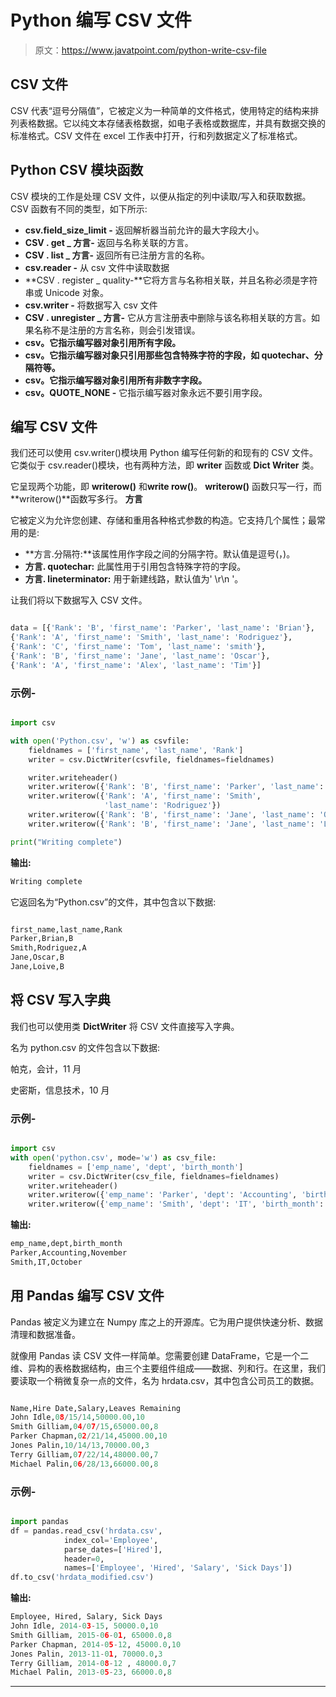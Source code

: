 # Python 编写 CSV 文件

> 原文：<https://www.javatpoint.com/python-write-csv-file>

## CSV 文件

CSV 代表“逗号分隔值”，它被定义为一种简单的文件格式，使用特定的结构来排列表格数据。它以纯文本存储表格数据，如电子表格或数据库，并具有数据交换的标准格式。CSV 文件在 excel 工作表中打开，行和列数据定义了标准格式。

## Python CSV 模块函数

CSV 模块的工作是处理 CSV 文件，以便从指定的列中读取/写入和获取数据。CSV 函数有不同的类型，如下所示:

*   **csv.field_size_limit -** 返回解析器当前允许的最大字段大小。
*   **CSV . get _ 方言-** 返回与名称关联的方言。
*   **CSV . list _ 方言-** 返回所有已注册方言的名称。
*   **csv.reader -** 从 csv 文件中读取数据
*   **CSV . register _ quality-**它将方言与名称相关联，并且名称必须是字符串或 Unicode 对象。
*   **csv.writer -** 将数据写入 csv 文件
*   **CSV . unregister _ 方言-** 它从方言注册表中删除与该名称相关联的方言。如果名称不是注册的方言名称，则会引发错误。
*   **csv。它指示编写器对象引用所有字段。**
*   **csv。它指示编写器对象只引用那些包含特殊字符的字段，如 quotechar、分隔符等。**
*   **csv。它指示编写器对象引用所有非数字字段。**
*   **csv。QUOTE_NONE -** 它指示编写器对象永远不要引用字段。

## 编写 CSV 文件

我们还可以使用 csv.writer()模块用 Python 编写任何新的和现有的 CSV 文件。它类似于 csv.reader()模块，也有两种方法，即 **writer** 函数或 **Dict Writer** 类。

它呈现两个功能，即 **writerow()** 和**write row()**。 **writerow()** 函数只写一行，而**writerow()**函数写多行。
**方言**

它被定义为允许您创建、存储和重用各种格式参数的构造。它支持几个属性；最常用的是:

*   **方言.分隔符:**该属性用作字段之间的分隔字符。默认值是逗号(，)。
*   **方言. quotechar:** 此属性用于引用包含特殊字符的字段。
*   **方言. lineterminator:** 用于新建线路，默认值为' \r\n '。

让我们将以下数据写入 CSV 文件。

```py

data = [{'Rank': 'B', 'first_name': 'Parker', 'last_name': 'Brian'},   
{'Rank': 'A', 'first_name': 'Smith', 'last_name': 'Rodriguez'},  
{'Rank': 'C', 'first_name': 'Tom', 'last_name': 'smith'},  
{'Rank': 'B', 'first_name': 'Jane', 'last_name': 'Oscar'},   
{'Rank': 'A', 'first_name': 'Alex', 'last_name': 'Tim'}]  

```

### 示例-

```py

import csv  

with open('Python.csv', 'w') as csvfile:  
    fieldnames = ['first_name', 'last_name', 'Rank']  
    writer = csv.DictWriter(csvfile, fieldnames=fieldnames)  

    writer.writeheader()  
    writer.writerow({'Rank': 'B', 'first_name': 'Parker', 'last_name': 'Brian'})  
    writer.writerow({'Rank': 'A', 'first_name': 'Smith',  
                     'last_name': 'Rodriguez'})  
    writer.writerow({'Rank': 'B', 'first_name': 'Jane', 'last_name': 'Oscar'})  
    writer.writerow({'Rank': 'B', 'first_name': 'Jane', 'last_name': 'Loive'})  

print("Writing complete")  

```

**输出:**

```py
Writing complete

```

它返回名为“Python.csv”的文件，其中包含以下数据:

```py

first_name,last_name,Rank  
Parker,Brian,B  
Smith,Rodriguez,A  
Jane,Oscar,B  
Jane,Loive,B   

```

## 将 CSV 写入字典

我们也可以使用类 **DictWriter** 将 CSV 文件直接写入字典。

名为 python.csv 的文件包含以下数据:

帕克，会计，11 月

史密斯，信息技术，10 月

### 示例-

```py

import csv  
with open('python.csv', mode='w') as csv_file:  
    fieldnames = ['emp_name', 'dept', 'birth_month']  
    writer = csv.DictWriter(csv_file, fieldnames=fieldnames)  
    writer.writeheader()  
    writer.writerow({'emp_name': 'Parker', 'dept': 'Accounting', 'birth_month': 'November'})  
    writer.writerow({'emp_name': 'Smith', 'dept': 'IT', 'birth_month': 'October'})  

```

**输出:**

```py
emp_name,dept,birth_month
Parker,Accounting,November
Smith,IT,October

```

## 用 Pandas 编写 CSV 文件

Pandas 被定义为建立在 Numpy 库之上的开源库。它为用户提供快速分析、数据清理和数据准备。

就像用 Pandas 读 CSV 文件一样简单。您需要创建 DataFrame，它是一个二维、异构的表格数据结构，由三个主要组件组成——数据、列和行。在这里，我们要读取一个稍微复杂一点的文件，名为 hrdata.csv，其中包含公司员工的数据。

```py

Name,Hire Date,Salary,Leaves Remaining  
John Idle,08/15/14,50000.00,10  
Smith Gilliam,04/07/15,65000.00,8  
Parker Chapman,02/21/14,45000.00,10  
Jones Palin,10/14/13,70000.00,3  
Terry Gilliam,07/22/14,48000.00,7  
Michael Palin,06/28/13,66000.00,8  

```

### 示例-

```py

import pandas  
df = pandas.read_csv('hrdata.csv',   
            index_col='Employee',   
            parse_dates=['Hired'],  
            header=0,   
            names=['Employee', 'Hired', 'Salary', 'Sick Days'])  
df.to_csv('hrdata_modified.csv')  

```

**输出:**

```py
Employee, Hired, Salary, Sick Days
John Idle, 2014-03-15, 50000.0,10
Smith Gilliam, 2015-06-01, 65000.0,8
Parker Chapman, 2014-05-12, 45000.0,10
Jones Palin, 2013-11-01, 70000.0,3
Terry Gilliam, 2014-08-12 , 48000.0,7
Michael Palin, 2013-05-23, 66000.0,8

```

* * *